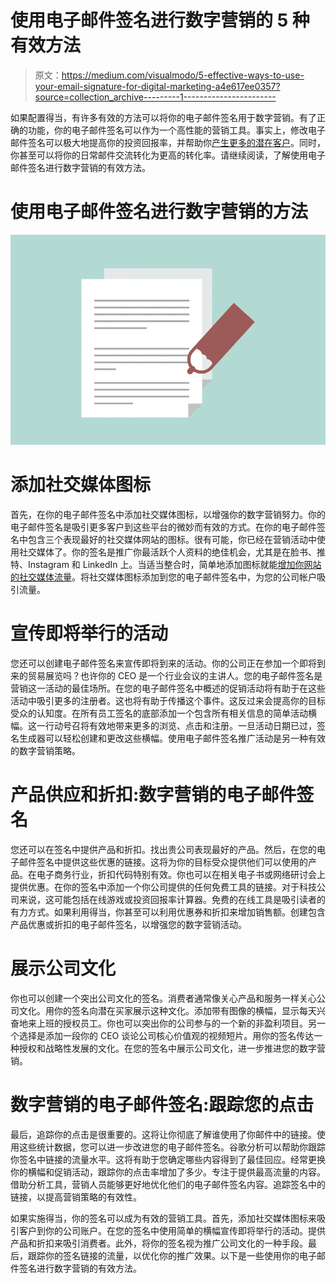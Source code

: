 # 使用电子邮件签名进行数字营销的 5 种有效方法

> 原文：<https://medium.com/visualmodo/5-effective-ways-to-use-your-email-signature-for-digital-marketing-a4e617ee0357?source=collection_archive---------1----------------------->

如果配置得当，有许多有效的方法可以将你的电子邮件签名用于数字营销。有了正确的功能，你的电子邮件签名可以作为一个高性能的营销工具。事实上，修改电子邮件签名可以极大地提高你的投资回报率，并帮助你[产生更多的潜在客户](https://smallbusiness.chron.com/produce-leads-78800.html)。同时，你甚至可以将你的日常邮件交流转化为更高的转化率。请继续阅读，了解使用电子邮件签名进行数字营销的有效方法。

# 使用电子邮件签名进行数字营销的方法

![](img/09138188ae587370e80aee20cb29bda4.png)

# 添加社交媒体图标

首先，在你的电子邮件签名中添加社交媒体图标，以增强你的数字营销努力。你的电子邮件签名是吸引更多客户到这些平台的微妙而有效的方式。在你的电子邮件签名中包含三个表现最好的社交媒体网站的图标。很有可能，你已经在营销活动中使用社交媒体了。你的签名是推广你最活跃个人资料的绝佳机会，尤其是在脸书、推特、Instagram 和 LinkedIn 上。当适当整合时，简单地添加图标就能[增加你网站的社交媒体流量](https://visualmodo.com/increasing-social-media-traffic-to-your-site/)。将社交媒体图标添加到您的电子邮件签名中，为您的公司帐户吸引流量。

# 宣传即将举行的活动

您还可以创建电子邮件签名来宣传即将到来的活动。你的公司正在参加一个即将到来的贸易展览吗？也许你的 CEO 是一个行业会议的主讲人。您的电子邮件签名是营销这一活动的最佳场所。在您的电子邮件签名中概述的促销活动将有助于在这些活动中吸引更多的注册者。这也将有助于传播这个事件。这反过来会提高你的目标受众的认知度。在所有员工签名的底部添加一个包含所有相关信息的简单活动横幅。这一行动号召将有效地带来更多的浏览、点击和注册。一旦活动日期已过，签名生成器可以轻松创建和更改这些横幅。使用电子邮件签名推广活动是另一种有效的数字营销策略。

# 产品供应和折扣:数字营销的电子邮件签名

您还可以在签名中提供产品和折扣。找出贵公司表现最好的产品。然后，在您的电子邮件签名中提供这些优惠的链接。这将为你的目标受众提供他们可以使用的产品。在电子商务行业，折扣代码特别有效。你也可以在相关电子书或网络研讨会上提供优惠。在你的签名中添加一个你公司提供的任何免费工具的链接。对于科技公司来说，这可能包括在线游戏或投资回报率计算器。免费的在线工具是吸引读者的有力方式。如果利用得当，你甚至可以利用优惠券和折扣来增加销售额。创建包含产品优惠或折扣的电子邮件签名，以增强您的数字营销活动。

# 展示公司文化

你也可以创建一个突出公司文化的签名。消费者通常像关心产品和服务一样关心公司文化。用你的签名向潜在买家展示这种文化。添加带有图像的横幅，显示每天兴奋地来上班的授权员工。你也可以突出你的公司参与的一个新的非盈利项目。另一个选择是添加一段你的 CEO 谈论公司核心价值观的视频短片。用你的签名传达一种授权和战略性发展的文化。在您的签名中展示公司文化，进一步推进您的数字营销。

# 数字营销的电子邮件签名:跟踪您的点击

最后，追踪你的点击是很重要的。这将让你彻底了解谁使用了你邮件中的链接。使用这些统计数据，您可以进一步改进您的电子邮件签名。谷歌分析可以帮助你跟踪你签名中链接的流量水平。这将有助于您确定哪些内容得到了最佳回应。经常更换你的横幅和促销活动，跟踪你的点击率增加了多少。专注于提供最高流量的内容。借助分析工具，营销人员能够更好地优化他们的电子邮件签名内容。追踪签名中的链接，以提高营销策略的有效性。

如果实施得当，你的签名可以成为有效的营销工具。首先，添加社交媒体图标来吸引客户到你的公司账户。在您的签名中使用简单的横幅宣传即将举行的活动。提供产品和折扣来吸引消费者。此外，将你的签名视为推广公司文化的一种手段。最后，跟踪你的签名链接的流量，以优化你的推广效果。以下是一些使用你的电子邮件签名进行数字营销的有效方法。